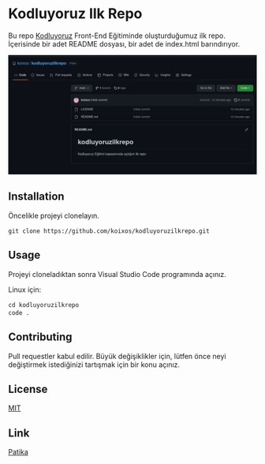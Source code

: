 # **Kodluyoruz Ilk Repo**

Bu repo [Kodluyoruz](https://www.kodluyoruz.org/) Front-End Eğitiminde oluşturduğumuz ilk repo. İçerisinde bir adet README dosyası, bir adet de index.html barındırıyor.

![](image.png)

## **Installation**

Öncelikle projeyi clonelayın.
```
git clone https://github.com/koixos/kodluyoruzilkrepo.git
```

## **Usage**

Projeyi cloneladıktan sonra Visual Studio Code programında açınız.

Linux için:
```
cd kodluyoruzilkrepo
code .
```

## **Contributing**

Pull requestler kabul edilir. Büyük değişiklikler için, lütfen önce neyi değiştirmek istediğinizi tartışmak için bir konu açınız.

## **License**

[MIT](https://choosealicense.com/licenses/mit/)

## **Link**
[Patika](https://patika.dev)
